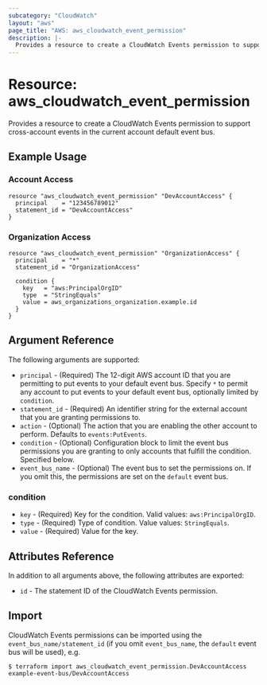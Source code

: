 ```yaml
---
subcategory: "CloudWatch"
layout: "aws"
page_title: "AWS: aws_cloudwatch_event_permission"
description: |-
  Provides a resource to create a CloudWatch Events permission to support cross-account events in the current account default event bus.
---
```


# Resource: aws_cloudwatch_event_permission

Provides a resource to create a CloudWatch Events permission to support cross-account events in the current account default event bus.

## Example Usage

### Account Access

```hcl
resource "aws_cloudwatch_event_permission" "DevAccountAccess" {
  principal    = "123456789012"
  statement_id = "DevAccountAccess"
}
```

### Organization Access

```hcl
resource "aws_cloudwatch_event_permission" "OrganizationAccess" {
  principal    = "*"
  statement_id = "OrganizationAccess"

  condition {
    key   = "aws:PrincipalOrgID"
    type  = "StringEquals"
    value = aws_organizations_organization.example.id
  }
}
```

## Argument Reference

The following arguments are supported:

* `principal` - (Required) The 12-digit AWS account ID that you are permitting to put events to your default event bus. Specify `*` to permit any account to put events to your default event bus, optionally limited by `condition`.
* `statement_id` - (Required) An identifier string for the external account that you are granting permissions to.
* `action` - (Optional) The action that you are enabling the other account to perform. Defaults to `events:PutEvents`.
* `condition` - (Optional) Configuration block to limit the event bus permissions you are granting to only accounts that fulfill the condition. Specified below.
* `event_bus_name` - (Optional) The event bus to set the permissions on. If you omit this, the permissions are set on the `default` event bus.

### condition

* `key` - (Required) Key for the condition. Valid values: `aws:PrincipalOrgID`.
* `type` - (Required) Type of condition. Value values: `StringEquals`.
* `value` - (Required) Value for the key.

## Attributes Reference

In addition to all arguments above, the following attributes are exported:

* `id` - The statement ID of the CloudWatch Events permission.

## Import

CloudWatch Events permissions can be imported using the `event_bus_name/statement_id` (if you omit `event_bus_name`, the `default` event bus will be used), e.g.

```shell
$ terraform import aws_cloudwatch_event_permission.DevAccountAccess example-event-bus/DevAccountAccess
```
